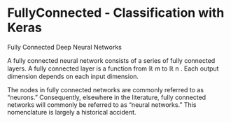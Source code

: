 # FullyConnected - Classification with Keras
Fully Connected Deep Neural Networks

A fully connected neural network consists of a series of fully connected layers. A fully connected layer is a function from ℝ m to ℝ n . Each output dimension depends on each input dimension. 


The nodes in fully connected networks are commonly referred to as “neurons.” Consequently, elsewhere in the literature, fully connected networks will commonly be referred to as “neural networks.” This nomenclature is largely a historical accident.



